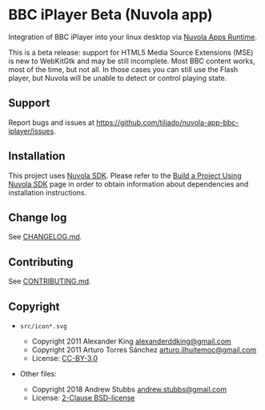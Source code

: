 BBC iPlayer Beta (Nuvola app)
==========================

Integration of BBC iPlayer into your linux desktop via
[Nuvola Apps Runtime](https://github.com/tiliado/nuvolaruntime).

This is a beta release: support for HTML5 Media Source Extensions (MSE) is new
to WebKitGtk and may be still incomplete. Most BBC content works, most of the
time, but not all. In those cases you can still use the Flash player, but
Nuvola will be unable to detect or control playing state.
 
Support
-------

Report bugs and issues at <https://github.com/tiliado/nuvola-app-bbc-iplayer/issues>.

Installation
------------

This project uses [Nuvola SDK](https://github.com/tiliado/nuvolasdk#create-new-project). Please refer to
the [Build a Project Using Nuvola SDK](https://github.com/tiliado/nuvolasdk#build-a-project-using-nuvola-sdk)
page in order to obtain information about dependencies and installation instructions.

Change log
----------

See [CHANGELOG.md](./CHANGELOG.md).

Contributing
------------

See [CONTRIBUTING.md](./CONTRIBUTING.md).

Copyright
---------

  - `src/icon*.svg`
    + Copyright 2011 Alexander King <alexanderddking@gmail.com>
    + Copyright 2011 Arturo Torres Sánchez <arturo.ilhuitemoc@gmail.com>
    + License: [CC-BY-3.0](./LICENSE-CC-BY.txt)

  - Other files:
    + Copyright 2018 Andrew Stubbs <andrew.stubbs@gmail.com>
    + License: [2-Clause BSD-license](./LICENSE-BSD.txt)
